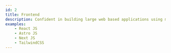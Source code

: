 ```yaml
---
id: 2
title: Frontend
description: Confident in building large web based applications using modern web technologies.
examples:
    - React JS
    - Astro JS
    - Next JS
    - TailwindCSS
---
```

